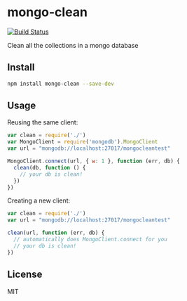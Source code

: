 mongo-clean
===========

[![Build
Status](https://travis-ci.org/mcollina/mongo-clean.svg)](https://travis-ci.org/mcollina/mongo-clean)

Clean all the collections in a mongo database

## Install

```bash
npm install mongo-clean --save-dev
```

## Usage

Reusing the same client:

```js
var clean = require('./')
var MongoClient = require('mongodb').MongoClient
var url = "mongodb://localhost:27017/mongocleantest"

MongoClient.connect(url, { w: 1 }, function (err, db) {
  clean(db, function () {
    // your db is clean!
  })
})
```

Creating a new client:

```js
var clean = require('./')
var url = "mongodb://localhost:27017/mongocleantest"

clean(url, function (err, db) {
  // automatically does MongoClient.connect for you
  // your db is clean!
})
```

## License

MIT
